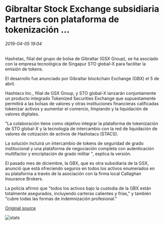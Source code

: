 # Gibraltar Stock Exchange subsidiaria Partners con plataforma de tokenización ...

###### 2019-04-05 19:04

Hashstac, filial del grupo de bolsa de Gibraltar (GSX Group), se ha asociado con la empresa tecnológica de Singapur STO global-X para facilitar la emisión de tokens.

El desarrollo fue anunciado por Gibraltar blockchain Exchange (GBX) el 5 de abril.

Hashtacs Inc., filial de GSX Group, y STO global-X lanzarán conjuntamente un producto integrado Tokenized Securities Exchange que supuestamente permitirá a las bolsas de valores y otras instituciones financieras calificadas tokenizar activos y aumentar el comercio, limpiando y la liquidación de valores digitales.

"La colaboración tiene como objetivo integrar la plataforma de tokenización de STO global-X y la tecnología de intercambio con la red de liquidación de valores de cotización de activos de Hashstacs (STACS).

La solución incluirá un intercambio de tokens de seguridad de grado institucional y una plataforma de negociación completa con autenticación multifactor y encriptación de grado militar ", explica la versión.

El pasado mes de diciembre, la GBX, que es otra subsidiaria de la GSX, anunció que está ofreciendo seguros en todos los activos enumerados en su plataforma a través de la asociación con la firma local Callaghan Insurance Brokers.

La policía afirmó que "todos los activos bajo la custodia de la GBX están totalmente asegurados, incluyendo carteras calientes y frías," y también "cubre todas las formas de indemnización profesional."

[Original source](https://cointelegraph.com/news/gibraltar-stock-exchange-subsidiary-partners-with-tokenization-platform)

![stats](https://c.statcounter.com/11760860/0/a89fa40b/1/ "stats")